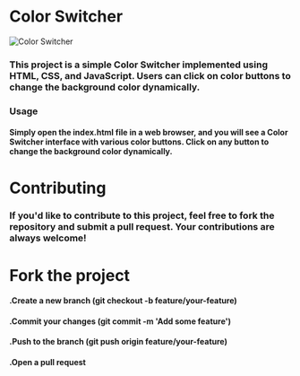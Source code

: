 # Color Switcher

![Color Switcher](image/switcher.png)
### This project is a simple Color Switcher implemented using HTML, CSS, and JavaScript. Users can click on color buttons to change the background color dynamically.
### Usage
#### Simply open the index.html file in a web browser, and you will see a Color Switcher interface with various color buttons. Click on any button to change the background color dynamically.

# Contributing
### If you'd like to contribute to this project, feel free to fork the repository and submit a pull request. Your contributions are always welcome!

# Fork the project
#### .Create a new branch (git checkout -b feature/your-feature)
#### .Commit your changes (git commit -m 'Add some feature')
#### .Push to the branch (git push origin feature/your-feature)
#### .Open a pull request

